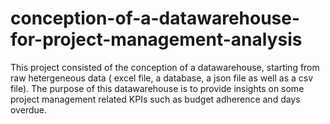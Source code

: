 # conception-of-a-datawarehouse-for-project-management-analysis
This project consisted of the conception of a datawarehouse, starting from raw hetergeneous data ( excel file, a database, a json file as well as a csv file). The purpose of this datawarehouse is to provide insights on some project management related KPIs such as budget adherence  and days overdue. 
